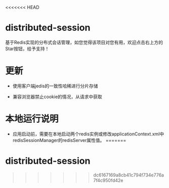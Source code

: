 <<<<<<< HEAD
# distributed-session
基于Redis实现的分布式会话管理，如您觉得该项目对您有用，欢迎点击右上方的Star按钮，给予支持！

# 更新
- 使用客户端jedis的一致性哈稀进行分片存储

- 兼容浏览器禁止cookie的情况，从请求中获取

# 本地运行说明
- 应用启动前，需要在本地启动两个redis实例或修改applicationContext.xml中redisSessionManager的redisServer属性值。
=======
# distributed-session
>>>>>>> dc6167169a8cb41c794f734e776a7f4c950fd42e

